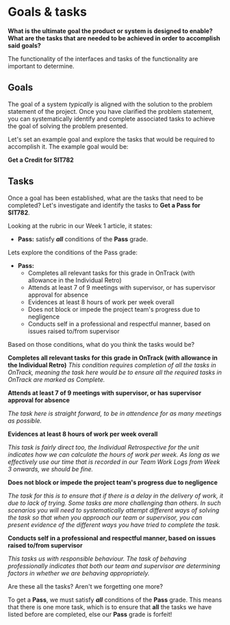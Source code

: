 # Goals & tasks

**What is the ultimate goal the product or system is designed to enable? What are the tasks that are needed to be achieved in order to accomplish said goals?** 

The functionality of the interfaces and tasks of the functionality are important to determine.

## Goals

The goal of a system _typically_ is aligned with the solution to the problem statement of the project. Once you have clarified the problem statement, you can systematically identify and complete associated tasks to achieve the goal of solving the problem presented.

Let's set an example goal and explore the tasks that would be required to accomplish it. The example goal would be:

**Get a Credit for SIT782**

## Tasks

Once a goal has been established, what are the tasks that need to be completed? Let's investigate and identify the tasks to **Get a Pass for SIT782**.

Looking at the rubric in our Week 1 article, it states:

* **Pass:** satisfy ***all*** conditions of the **Pass** grade.

Lets explore the conditions of the Pass grade:

* **Pass:** 
    * Completes all relevant tasks for this grade in OnTrack (with allowance in the Individual Retro)
    * Attends at least 7 of 9 meetings with supervisor, or has supervisor approval for absence
    * Evidences at least 8 hours of work per week overall
    * Does not block or impede the project team's progress due to negligence
    * Conducts self in a professional and respectful manner, based on issues raised to/from supervisor

Based on those conditions, what do you think the tasks would be?

**Completes all relevant tasks for this grade in OnTrack (with allowance in the Individual Retro)**
_This condition requires completion of all the tasks in OnTrack, meaning the task here would be to ensure all the required tasks in OnTrack are marked as Complete._

**Attends at least 7 of 9 meetings with supervisor, or has supervisor approval for absence** 

_The task here is straight forward, to be in attendence for as many meetings as possible._

**Evidences at least 8 hours of work per week overall**

_This task is fairly direct too, the Individual Retrospective for the unit indicates how we can calculate the hours of work per week. As long as we effectively use our time that is recorded in our Team Work Logs from Week 3 onwards, we _should_ be fine._

**Does not block or impede the project team's progress due to negligence**

_The task for this is to ensure that if there is a delay in the delivery of work, it due to lack of trying. Some tasks are more challenging than others. In such scenarios you will need to systematically attempt different ways of solving the task so that when you approach our team or supervisor, you can present evidence of the different ways you have tried to complete the task._

**Conducts self in a professional and respectful manner, based on issues raised to/from supervisor**

_This tasks us with responsible behaviour. The task of behaving professionally indicates that both our team and supervisor are determining factors in whether we are behaving appropriately._

Are these all the tasks? Aren't we forgetting one more?

To get a **Pass**, we must satisfy ***all*** conditions of the **Pass** grade. This means that there is one more task, which is to ensure that **all** the tasks we have listed before are completed, else our **Pass** grade is forfeit!

